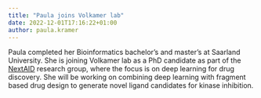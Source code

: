 ```yaml
---
title: "Paula joins Volkamer lab"
date: 2022-12-01T17:16:22+01:00
author: paula.kramer
---
```


Paula completed her Bioinformatics bachelor’s and master’s at Saarland University. She is joining Volkamer lab as a PhD candidate as part of the [NextAID](https://nextaid.cs.uni-saarland.de/) research group, where the focus is on deep learning for drug discovery. She will be working on combining deep learning with fragment based drug design to generate novel ligand candidates for kinase inhibition.


